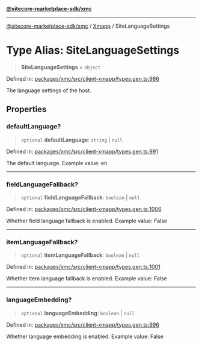 [**@sitecore-marketplace-sdk/xmc**](../../../../README.md)

***

[@sitecore-marketplace-sdk/xmc](../../../../README.md) / [Xmapp](../README.md) / SiteLanguageSettings

# Type Alias: SiteLanguageSettings

> **SiteLanguageSettings** = `object`

Defined in: [packages/xmc/src/client-xmapp/types.gen.ts:986](https://github.com/Sitecore/marketplace-sdk/blob/e3ec55ede335ad59ac5875d32f0d68c50e7bc899/packages/xmc/src/client-xmapp/types.gen.ts#L986)

The language settings of the host.

## Properties

### defaultLanguage?

> `optional` **defaultLanguage**: `string` \| `null`

Defined in: [packages/xmc/src/client-xmapp/types.gen.ts:991](https://github.com/Sitecore/marketplace-sdk/blob/e3ec55ede335ad59ac5875d32f0d68c50e7bc899/packages/xmc/src/client-xmapp/types.gen.ts#L991)

The default language.
Example value: en

***

### fieldLanguageFallback?

> `optional` **fieldLanguageFallback**: `boolean` \| `null`

Defined in: [packages/xmc/src/client-xmapp/types.gen.ts:1006](https://github.com/Sitecore/marketplace-sdk/blob/e3ec55ede335ad59ac5875d32f0d68c50e7bc899/packages/xmc/src/client-xmapp/types.gen.ts#L1006)

Whether field language fallback is enabled.
Example value: False

***

### itemLanguageFallback?

> `optional` **itemLanguageFallback**: `boolean` \| `null`

Defined in: [packages/xmc/src/client-xmapp/types.gen.ts:1001](https://github.com/Sitecore/marketplace-sdk/blob/e3ec55ede335ad59ac5875d32f0d68c50e7bc899/packages/xmc/src/client-xmapp/types.gen.ts#L1001)

Whether item language fallback is enabled.
Example value: False

***

### languageEmbedding?

> `optional` **languageEmbedding**: `boolean` \| `null`

Defined in: [packages/xmc/src/client-xmapp/types.gen.ts:996](https://github.com/Sitecore/marketplace-sdk/blob/e3ec55ede335ad59ac5875d32f0d68c50e7bc899/packages/xmc/src/client-xmapp/types.gen.ts#L996)

Whether language embedding is enabled.
Example value: False
